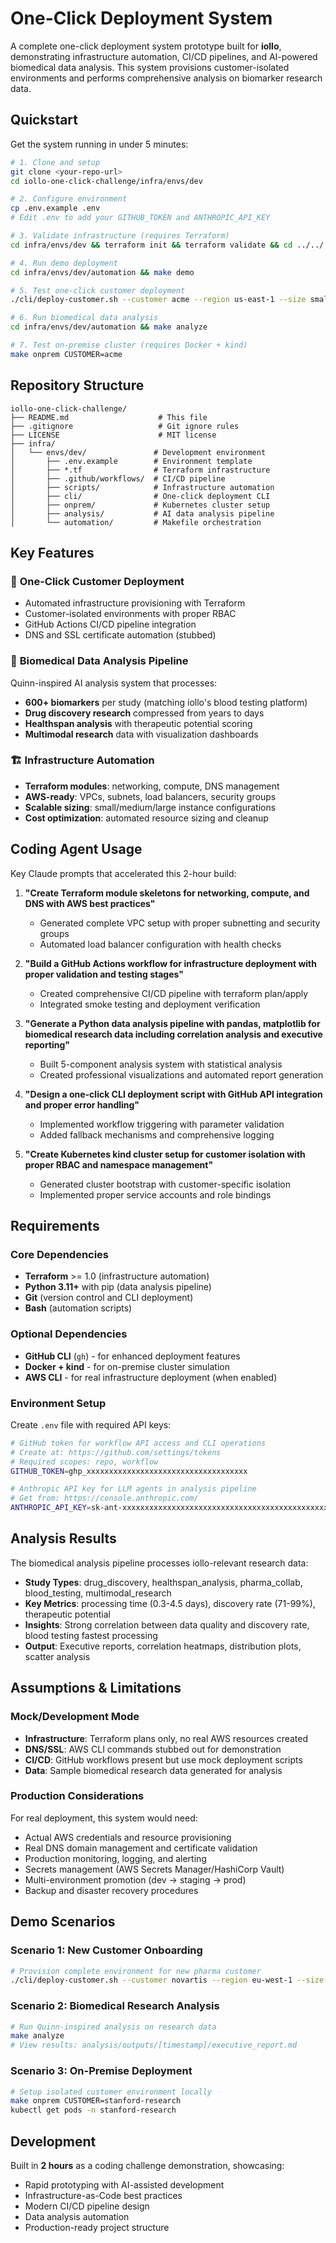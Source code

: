 # One-Click Deployment System

A complete one-click deployment system prototype built for **iollo**, demonstrating infrastructure automation, CI/CD pipelines, and AI-powered biomedical data analysis. This system provisions customer-isolated environments and performs comprehensive analysis on biomarker research data.

## Quickstart

Get the system running in under 5 minutes:

```bash
# 1. Clone and setup
git clone <your-repo-url>
cd iollo-one-click-challenge/infra/envs/dev

# 2. Configure environment
cp .env.example .env
# Edit .env to add your GITHUB_TOKEN and ANTHROPIC_API_KEY

# 3. Validate infrastructure (requires Terraform)
cd infra/envs/dev && terraform init && terraform validate && cd ../../../

# 4. Run demo deployment
cd infra/envs/dev/automation && make demo

# 5. Test one-click customer deployment
./cli/deploy-customer.sh --customer acme --region us-east-1 --size small

# 6. Run biomedical data analysis  
cd infra/envs/dev/automation && make analyze

# 7. Test on-premise cluster (requires Docker + kind)
make onprem CUSTOMER=acme
```

## Repository Structure

```
iollo-one-click-challenge/
├── README.md                    # This file
├── .gitignore                   # Git ignore rules
├── LICENSE                      # MIT license
├── infra/
│   └── envs/dev/               # Development environment
│       ├── .env.example        # Environment template
│       ├── *.tf                # Terraform infrastructure
│       ├── .github/workflows/  # CI/CD pipeline
│       ├── scripts/            # Infrastructure automation
│       ├── cli/                # One-click deployment CLI
│       ├── onprem/             # Kubernetes cluster setup
│       ├── analysis/           # AI data analysis pipeline
│       └── automation/         # Makefile orchestration
```

## Key Features

### 🚀 **One-Click Customer Deployment**
- Automated infrastructure provisioning with Terraform
- Customer-isolated environments with proper RBAC
- GitHub Actions CI/CD pipeline integration
- DNS and SSL certificate automation (stubbed)

### 🧬 **Biomedical Data Analysis Pipeline**
Quinn-inspired AI analysis system that processes:
- **600+ biomarkers** per study (matching iollo's blood testing platform)
- **Drug discovery research** compressed from years to days
- **Healthspan analysis** with therapeutic potential scoring
- **Multimodal research** data with visualization dashboards

### 🏗️ **Infrastructure Automation**
- **Terraform modules**: networking, compute, DNS management
- **AWS-ready**: VPCs, subnets, load balancers, security groups
- **Scalable sizing**: small/medium/large instance configurations
- **Cost optimization**: automated resource sizing and cleanup

## Coding Agent Usage

Key Claude prompts that accelerated this 2-hour build:

1. **"Create Terraform module skeletons for networking, compute, and DNS with AWS best practices"**
   - Generated complete VPC setup with proper subnetting and security groups
   - Automated load balancer configuration with health checks

2. **"Build a GitHub Actions workflow for infrastructure deployment with proper validation and testing stages"**
   - Created comprehensive CI/CD pipeline with terraform plan/apply
   - Integrated smoke testing and deployment verification

3. **"Generate a Python data analysis pipeline with pandas, matplotlib for biomedical research data including correlation analysis and executive reporting"**
   - Built 5-component analysis system with statistical analysis
   - Created professional visualizations and automated report generation

4. **"Design a one-click CLI deployment script with GitHub API integration and proper error handling"**
   - Implemented workflow triggering with parameter validation
   - Added fallback mechanisms and comprehensive logging

5. **"Create Kubernetes kind cluster setup for customer isolation with proper RBAC and namespace management"**
   - Generated cluster bootstrap with customer-specific isolation
   - Implemented proper service accounts and role bindings

## Requirements

### Core Dependencies
- **Terraform** >= 1.0 (infrastructure automation)
- **Python 3.11+** with pip (data analysis pipeline)
- **Git** (version control and CLI deployment)
- **Bash** (automation scripts)

### Optional Dependencies
- **GitHub CLI** (`gh`) - for enhanced deployment features
- **Docker + kind** - for on-premise cluster simulation
- **AWS CLI** - for real infrastructure deployment (when enabled)

### Environment Setup
Create `.env` file with required API keys:

```bash
# GitHub token for workflow API access and CLI operations
# Create at: https://github.com/settings/tokens
# Required scopes: repo, workflow
GITHUB_TOKEN=ghp_xxxxxxxxxxxxxxxxxxxxxxxxxxxxxxxxxxxx

# Anthropic API key for LLM agents in analysis pipeline  
# Get from: https://console.anthropic.com/
ANTHROPIC_API_KEY=sk-ant-xxxxxxxxxxxxxxxxxxxxxxxxxxxxxxxxxxxxxxxxxxxxxxxxxxxx
```

## Analysis Results

The biomedical analysis pipeline processes iollo-relevant research data:

- **Study Types**: drug_discovery, healthspan_analysis, pharma_collab, blood_testing, multimodal_research
- **Key Metrics**: processing time (0.3-4.5 days), discovery rate (71-99%), therapeutic potential
- **Insights**: Strong correlation between data quality and discovery rate, blood testing fastest processing
- **Output**: Executive reports, correlation heatmaps, distribution plots, scatter analysis

## Assumptions & Limitations

### Mock/Development Mode
- **Infrastructure**: Terraform plans only, no real AWS resources created
- **DNS/SSL**: AWS CLI commands stubbed out for demonstration
- **CI/CD**: GitHub workflows present but use mock deployment scripts
- **Data**: Sample biomedical research data generated for analysis

### Production Considerations
For real deployment, this system would need:
- Actual AWS credentials and resource provisioning
- Real DNS domain management and certificate validation
- Production monitoring, logging, and alerting
- Secrets management (AWS Secrets Manager/HashiCorp Vault)
- Multi-environment promotion (dev → staging → prod)
- Backup and disaster recovery procedures

## Demo Scenarios

### Scenario 1: New Customer Onboarding
```bash
# Provision complete environment for new pharma customer
./cli/deploy-customer.sh --customer novartis --region eu-west-1 --size large
```

### Scenario 2: Biomedical Research Analysis
```bash
# Run Quinn-inspired analysis on research data
make analyze
# View results: analysis/outputs/[timestamp]/executive_report.md
```

### Scenario 3: On-Premise Deployment
```bash
# Setup isolated customer environment locally
make onprem CUSTOMER=stanford-research
kubectl get pods -n stanford-research
```

## Development

Built in **2 hours** as a coding challenge demonstration, showcasing:
- Rapid prototyping with AI-assisted development
- Infrastructure-as-Code best practices
- Modern CI/CD pipeline design
- Data analysis automation
- Production-ready project structure